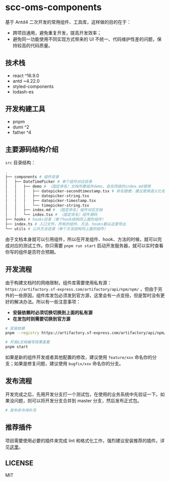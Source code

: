 # scc-oms-components

基于 Antd4 二次开发的常用组件、工具库，这样做的目的在于：

* 跨项目通用，避免重复开发，提高开发效率；
* 避免同一功能使用不同实现方式带来的 UI 不统一、代码维护性差的问题，保持较高的代码质量。

## 技术栈

* react ^16.9.0
* antd ~4.22.0
* styled-components
* lodash-es

## 开发构建工具

* pnpm
* dumi ^2
* father ^4

## 主要源码结构介绍

`src` 目录结构：

```bash
.
├── components # 组件目录
│   ├── DateTimePicker # 单个组件对应目录
│   │   ├── demo # （固定命名）文档所需组件demo，会在同级的index.md使用
│   │   │   ├── datepicker-secondtimestamp.tsx # 命名随便，建议使用语义化名称
│   │   │   ├── datepicker-string.tsx
│   │   │   ├── datepicker-timestamp.tsx
│   │   │   └── timepicker-string.tsx
│   │   ├── index.md # （固定命名）组件对应文档
│   │   └── index.tsx # （固定命名）组件源码
├── hooks # hooks目录（单个hook结构同上面的组件）
├── index.ts # 入口文件，所有的组件、方法、hooks都从这里导出
└── utils # 公共方法目录（单个方法结构同上面的组件）
```

由于文档本身就可以引用组件，所以在开发组件、hook、方法的时候，就可以完成对应的测试工作。你只需要 `pnpm run start` 启动开发服务器，就可以实时查看你写的组件是否符合预期。

## 开发流程

由于构建文档时的网络限制，组件库需要使用私有源： `https://artifactory.sf-express.com/artifactory/api/npm/npm/` ，但由于另外的一些原因，组件库发包必须发到官方源，这里会有一点变扭，但是暂时没有更好的解决办法。所以有一些注意事项：

* **安装依赖时必须切换切换到上面的私有源**
* **在发包时则需要切换到官方源**

```bash
# 安装依赖
pnpm --registry https://artifactory.sf-express.com/artifactory/api/npm/npm/ install

# 开发&文档编写效果查看
pnpm start
```

如果是新的组件开发或者其他配置的修改，建议使用 `feature/xxx` 命名你的分支；如果是修复问题，建议使用 `bugfix/xxx` 命名你的分支。

## 发布流程

开发完成之后，先用开发分支打一个测试包，在使用的业务系统中先验证一下。如果没问题，则可以将开发分支合并到 master 分支，然后发布正式包。

```bash
# 发布命令待补充

```

## 推荐插件

项目需要使用必要的插件来完成 lint 和格式化工作，强烈建议安装推荐的插件。详见[这里](./.vscode/extensions.json)。

## LICENSE

MIT
